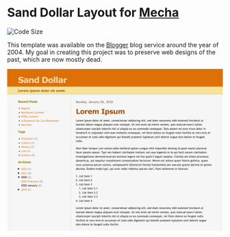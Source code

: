 Sand Dollar Layout for [Mecha](https://github.com/mecha-cms/mecha)
==================================================================

![Code Size](https://img.shields.io/github/languages/code-size/mecha-cms/y.blogger-sand-dollar?color=%23444&style=for-the-badge)

This template was available on the [Blogger](https://www.blogger.com) blog service around the year of 2004. My goal in
creating this project was to preserve web designs of the past, which are now mostly dead.

![Blogger: Sand Dollar](index.png?v=2024-01-11)
